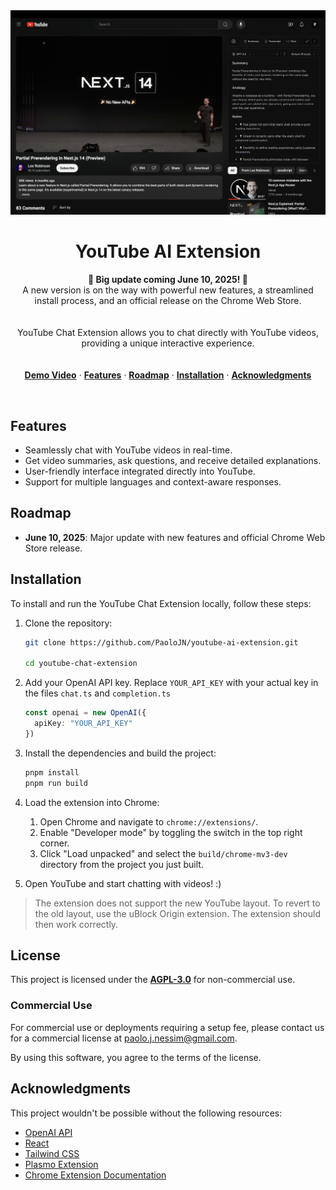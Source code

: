 <img width="1980" alt="Screenshot 2023-10-29 at 13 39 22" src="assets/screen.png">

<h1 align="center">YouTube AI Extension</h1>

<p align="center">
  <strong>🚀 Big update coming June 10, 2025! 🚀</strong><br/>
  A new version is on the way with powerful new features, a streamlined install process, and an official release on the Chrome Web Store.
</p>


<p align="center" style="padding: 20px 0;">
YouTube Chat Extension allows you to chat directly with YouTube videos, providing a unique interactive experience.
</p>


<p align="center">
  <a href="https://www.youtube.com/watch?v=d35tmCKP4ds&ab_channel=PaoloNessim"><strong>Demo Video</strong></a> ·
  <a href="#features"><strong>Features</strong></a> ·
  <a href="#roadmap"><strong>Roadmap</strong></a> ·
  <a href="#installation"><strong>Installation</strong></a> ·
  <a href="#acknowledgments"><strong>Acknowledgments</strong></a>
</p>
<br/>

## Features

- Seamlessly chat with YouTube videos in real-time.
- Get video summaries, ask questions, and receive detailed explanations.
- User-friendly interface integrated directly into YouTube.
- Support for multiple languages and context-aware responses.

## Roadmap

- **June 10, 2025**: Major update with new features and official Chrome Web Store release.

## Installation

To install and run the YouTube Chat Extension locally, follow these steps:

1. Clone the repository:

   ```bash
   git clone https://github.com/PaoloJN/youtube-ai-extension.git

   cd youtube-chat-extension
   ```

2. Add your OpenAI API key. Replace `YOUR_API_KEY` with your actual key in the files `chat.ts` and `completion.ts`

   ```typescript
   const openai = new OpenAI({
     apiKey: "YOUR_API_KEY"
   })
   ```

3. Install the dependencies and build the project:

   ```bash
   pnpm install
   pnpm run build
   ```

4. Load the extension into Chrome:

   1. Open Chrome and navigate to `chrome://extensions/`.
   2. Enable "Developer mode" by toggling the switch in the top right corner.
   3. Click "Load unpacked" and select the `build/chrome-mv3-dev` directory from the project you just built.

5. Open YouTube and start chatting with videos! :)

> The extension does not support the new YouTube layout. To revert to the old layout, use the uBlock Origin extension. The extension should then work correctly.



## License

This project is licensed under the **[AGPL-3.0](https://opensource.org/licenses/AGPL-3.0)** for non-commercial use. 

### Commercial Use

For commercial use or deployments requiring a setup fee, please contact us
for a commercial license at [paolo.j.nessim@gmail.com](mailto:paolo.j.nessim@gmail.com).

By using this software, you agree to the terms of the license.

## Acknowledgments

This project wouldn't be possible without the following resources:

- [OpenAI API](https://openai.com/api/)
- [React](https://reactjs.org)
- [Tailwind CSS](https://tailwindcss.com)
- [Plasmo Extension](https://www.plasmo.com)
- [Chrome Extension Documentation](https://developer.chrome.com/docs/extensions/)

